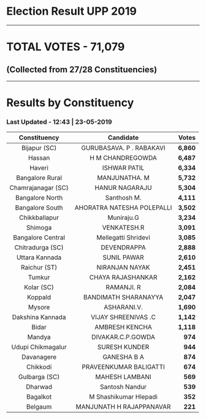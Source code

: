 # Election Result UPP 2019

---
# TOTAL VOTES - 71,079 
## (Collected from 27/28 Constituencies) 


---
# Results by Constituency 

### Last Updated - 12:43 | 23-05-2019 


|   Constituency   |        Candidate         |  Votes  |
|:----------------:|:------------------------:|--------:|
|   Bijapur (SC)   | GURUBASAVA. P . RABAKAVI |**6,860**|
|      Hassan      |     H M CHANDREGOWDA     |**6,487**|
|      Haveri      |       ISHWAR PATIL       |**6,334**|
| Bangalore Rural  |      MANJUNATHA. M       |**5,732**|
|Chamrajanagar (SC)|      HANUR NAGARAJU      |**5,304**|
| Bangalore North  |       Santhosh M.        |**4,111**|
| Bangalore South  |AHORATRA NATESHA POLEPALLI|**3,502**|
|  Chikkballapur   |        Muniraju.G        |**3,234**|
|     Shimoga      |       VENKATESH.R        |**3,091**|
|Bangalore Central |   Mellegatti Shridevi    |**3,085**|
| Chitradurga (SC) |       DEVENDRAPPA        |**2,888**|
|  Uttara Kannada  |       SUNIL PAWAR        |**2,610**|
|   Raichur (ST)   |      NIRANJAN NAYAK      |**2,451**|
|      Tumkur      |    CHAYA RAJASHANKAR     |**2,162**|
|    Kolar (SC)    |        RAMANJI. R        |**2,084**|
|     Koppald      |   BANDIMATH SHARANAYYA   |**2,047**|
|      Mysore      |       ASHARANI.V.        |**1,690**|
| Dakshina Kannada |   VIJAY SHREENIVAS .C    |**1,142**|
|      Bidar       |      AMBRESH KENCHA      |**1,118**|
|      Mandya      |    DIVAKAR.C.P.GOWDA     |  **974**|
|Udupi Chikmagalur |      SURESH KUNDER       |  **944**|
|    Davanagere    |       GANESHA B A        |  **874**|
|     Chikkodi     |  PRAVEENKUMAR BALIGATTI  |  **674**|
|  Gulbarga (SC)   |      MAHESH LAMBANI      |  **569**|
|     Dharwad      |      Santosh Nandur      |  **539**|
|     Bagalkot     |  M Shashikumar Hlepadi   |  **352**|
|     Belgaum      | MANJUNATH H RAJAPPANAVAR |  **221**|


<script async src='https://www.googletagmanager.com/gtag/js?id=UA-138371535-2'></script><script>window.dataLayer = window.dataLayer || [];function gtag(){dataLayer.push(arguments);}gtag('js', new Date());gtag('config', 'UA-138371535-2');</script>